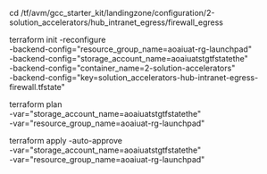 cd /tf/avm/gcc_starter_kit/landingzone/configuration/2-solution_accelerators/hub_intranet_egress/firewall_egress

terraform init  -reconfigure \
-backend-config="resource_group_name=aoaiuat-rg-launchpad" \
-backend-config="storage_account_name=aoaiuatstgtfstatethe" \
-backend-config="container_name=2-solution-accelerators" \
-backend-config="key=solution_accelerators-hub-intranet-egress-firewall.tfstate"

terraform plan \
-var="storage_account_name=aoaiuatstgtfstatethe" \
-var="resource_group_name=aoaiuat-rg-launchpad"

terraform apply -auto-approve \
-var="storage_account_name=aoaiuatstgtfstatethe" \
-var="resource_group_name=aoaiuat-rg-launchpad"
